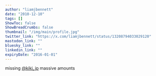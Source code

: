 ```yaml
---
author: "liamjbennett"
date: "2010-12-10"
tags: []
ShowToc: false
ShowBreadCrumbs: false
thumbnail: "/img/main/profile.jpg"
twitter_link: "https://x.com/liamjbennett/status/13208794033029120"
mastodon_link: ""
bluesky_link: ""
linkedin_link: ""
expiryDate: "2016-01-01"
---
```


missing [@kiki_jp](https://x.com/kiki_jp) massive amounts

